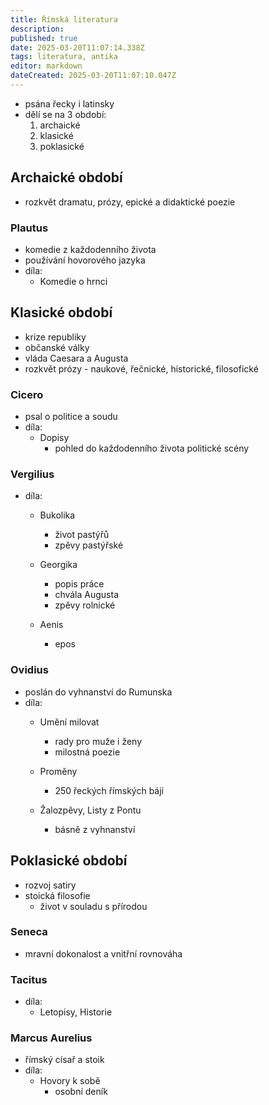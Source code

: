 ```yaml
---
title: Římská literatura
description: 
published: true
date: 2025-03-20T11:07:14.338Z
tags: literatura, antika
editor: markdown
dateCreated: 2025-03-20T11:07:10.047Z
---
```


- psána řecky i latinsky
- dělí se na 3 období:
	1. archaické
	2. klasické
	3. poklasické

## Archaické období
- rozkvět dramatu, prózy, epické a didaktické poezie

### Plautus
- komedie z každodenního života
- používání hovorového jazyka
- díla:
	- Komedie o hrnci

## Klasické období
- krize republiky
- občanské války
- vláda Caesara a Augusta
- rozkvět prózy - naukové, řečnické, historické, filosofické

### Cicero
- psal o politice a soudu
- díla:
	- Dopisy
		- pohled do každodenního života politické scény

### Vergilius
- díla:
	- Bukolika
		- život pastýřů
		- zpěvy pastýřské

	- Georgika
		- popis práce
		- chvála Augusta
		- zpěvy rolnické

	- Aenis
		- epos

### Ovidius
- poslán do vyhnanství do Rumunska
- díla:
	- Umění milovat 
		- rady pro muže i ženy
		- milostná poezie

	- Proměny
		- 250 řeckých římských bájí

	- Žalozpěvy, Listy z Pontu
		- básně z vyhnanství

## Poklasické období
- rozvoj satiry
- stoická filosofie
	- život v souladu s přírodou

### Seneca
- mravní dokonalost a vnitřní rovnováha

### Tacitus
- díla:
	- Letopisy, Historie

### Marcus Aurelius
- římský císař a stoik
- díla:
	- Hovory k sobě
		- osobní deník